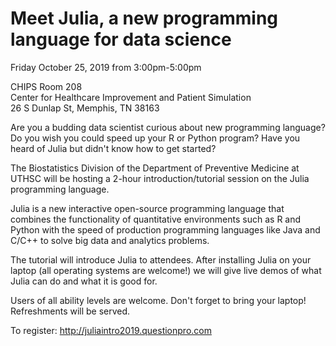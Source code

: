 # Meet Julia, a new programming language for data science

Friday October 25, 2019 from 3:00pm-5:00pm

CHIPS Room 208   
Center for Healthcare Improvement and Patient Simulation     
26 S Dunlap St, Memphis, TN 38163    

Are you a budding data scientist curious about new programming
language?  Do you wish you could speed up your R or Python program?
Have you heard of Julia but didn't know how to get started?

The Biostatistics Division of the Department of Preventive Medicine at
UTHSC will be hosting a 2-hour introduction/tutorial session on the
Julia programming language.

Julia is a new interactive open-source programming language that
combines the functionality of quantitative environments such as R and
Python with the speed of production programming languages like Java
and C/C++ to solve big data and analytics problems.

The tutorial will introduce Julia to attendees. After installing Julia
on your laptop (all operating systems are welcome!) we will give
live demos of what Julia can do and what it is good for.

Users of all ability levels are welcome.  Don't forget to bring your
laptop! Refreshments will be served.

To register: http://juliaintro2019.questionpro.com
